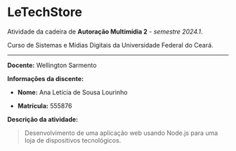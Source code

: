 # LeTechStore
Atividade da cadeira de **Autoração Multimídia 2** - *semestre 2024.1*.

Curso de Sistemas e Mídias Digitais da Universidade Federal do Ceará.

---

**Docente:** Wellington Sarmento

**Informações da discente:**

- **Nome:** Ana Letícia de Sousa Lourinho

- **Matrícula:** 555876

**Descrição da atividade:**

> Desenvolvimento de uma aplicação web usando Node.js para uma loja de dispositivos tecnológicos.
